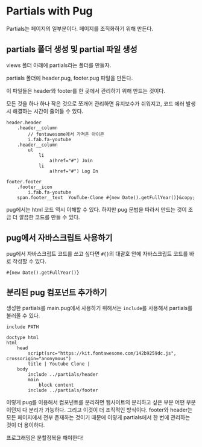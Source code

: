 # Partials with Pug

Partials는 페이지의 일부분이다. 페이지를 조직화하기 위해 만든다.

## partials 폴더 생성 및 partial 파일 생성

views 폴더 아래에 partials라는 폴더를 만들자.

partials 폴더에 header.pug, footer.pug 파일을 만든다.

이 파일들은 header와 footer를 한 곳에서 관리하기 위해 만드는 것이다.

모든 것을 하나 하나 작은 것으로 쪼개어 관리하면 유지보수가 쉬워지고, 코드 에러 발생시 해결하는 시간이 줄어들 수 있다.

``` pug
header.header
    .header__column
		// fontawesome에서 가져온 아이콘
        i.fab.fa-youtube
    .header__column
        ul
            li
                a(href="#") Join
            li
                a(href="#") Log In
```



``` pug
footer.footer
    .footer__icon
        i.fab.fa-youtube
    span.footer__text  YouTube-Clone #{new Date().getFullYear()}&copy;
```

pug에서는 html 코드 역시 이해할 수 있다. 하지만 pug 문법을 따라서 만드는 것이 조금 더 깔끔한 코드를 만들 수 있다.

## pug에서 자바스크립트 사용하기

pug에서 자바스크립트 코드를 쓰고 싶다면 `#{}`의 대괄호 안에 자바스크립트 코드를 바로 작성할 수 있다.

``` pug
#{new Date().getFullYear()}
```

## 분리된 pug 컴포넌트 추가하기

생성한 partials를 main.pug에서 사용하기 위해서는 `include`를 사용해서 partials를 불러올 수 있다.

`include PATH`

``` pug
doctype html
html
    head
        script(src="https://kit.fontawesome.com/142b9259dc.js", crossorigin="anonymous")
        title | Youtube Clone |
    body
        include ../partials/header
        main
            block content
        include ../partials/footer
```

이렇게 pug를 이용해서 컴포넌트를 분리하면 웹사이트의 분리하고 싶은 부분 어떤 부분이던지 다 분리가 가능하다. 그리고 이것이 더 조직적인 방식이다. footer와 header는 모든 페이지에서 전부 존재하는 것이기 때문에 이렇게 partials에서 한 번에 관리하는 것이 더 용이하다.

프로그래밍은 분할정복을 해야한다!

